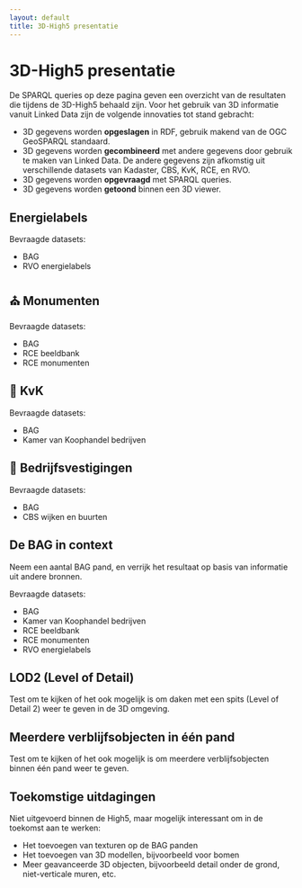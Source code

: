 ```yaml
---
layout: default
title: 3D-High5 presentatie
---
```


# 3D-High5 presentatie

De SPARQL queries op deze pagina geven een overzicht van de resultaten
die tijdens de 3D-High5 behaald zijn.  Voor het gebruik van 3D
informatie vanuit Linked Data zijn de volgende innovaties tot stand
gebracht:
  - 3D gegevens worden **opgeslagen** in RDF, gebruik makend van de
    OGC GeoSPARQL standaard.
  - 3D gegevens worden **gecombineerd** met andere gegevens door
    gebruik te maken van Linked Data.  De andere gegevens zijn
    afkomstig uit verschillende datasets van Kadaster, CBS, KvK, RCE,
    en RVO.
  - 3D gegevens worden **opgevraagd** met SPARQL queries.
  - 3D gegevens worden **getoond** binnen een 3D viewer.



## Energielabels

Bevraagde datasets:
  - BAG
  - RVO energielabels

<query data-endpoint="https://data.labs.pdok.nl/sparql" data-query-ref="3D-High5/q1.rq" data-output="geo3d"></query>

## ⛪ Monumenten

Bevraagde datasets:
  - BAG
  - RCE beeldbank
  - RCE monumenten

<query data-endpoint="https://data.labs.pdok.nl/sparql" data-query-ref="3D-High5/q2.rq" data-output="geo3d"></query>

## 🏪 KvK

Bevraagde datasets:
  - BAG
  - Kamer van Koophandel bedrijven

<query data-endpoint="https://data.labs.pdok.nl/sparql" data-query-ref="3D-High5/q3.rq" data-output="geo3d"></query>

## 🏬 Bedrijfsvestigingen

Bevraagde datasets:
  - BAG
  - CBS wijken en buurten

<query data-endpoint="https://data.labs.pdok.nl/sparql" data-query-ref="3D-High5/q4.rq" data-output="geo3d"></query>

## De BAG in context

Neem een aantal BAG pand, en verrijk het resultaat op basis van
informatie uit andere bronnen.

Bevraagde datasets:
  - BAG
  - Kamer van Koophandel bedrijven
  - RCE beeldbank
  - RCE monumenten
  - RVO energielabels

<query data-endpoint="https://data.labs.pdok.nl/sparql" data-query-ref="3D-High5/q5.rq" data-output="geo3d"></query>

## LOD2 (Level of Detail)

Test om te kijken of het ook mogelijk is om daken met een spits (Level
of Detail 2) weer te geven in de 3D omgeving.

<query data-endpoint="https://data.labs.pdok.nl/sparql" data-query-ref="3D-High5/q6.rq" data-output="geo3d"></query>

## Meerdere verblijfsobjecten in één pand

Test om te kijken of het ook mogelijk is om meerdere verblijfsobjecten
binnen één pand weer te geven.

<query data-endpoint="https://data.labs.pdok.nl/sparql" data-query-ref="3D-High5/q7.rq" data-output="geo3d"></query>

## Toekomstige uitdagingen

Niet uitgevoerd binnen de High5, maar mogelijk interessant om in de
toekomst aan te werken:
  - Het toevoegen van texturen op de BAG panden
  - Het toevoegen van 3D modellen, bijvoorbeeld voor bomen
  - Meer geavanceerde 3D objecten, bijvoorbeeld detail onder de grond,
    niet-verticale muren, etc.
